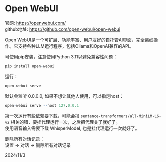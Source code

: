 # Open WebUI

官网: https://openwebui.com/  
github地址: https://github.com/open-webui/open-webui  

Open WebUI是一个可扩展、功能丰富、用户友好的自托管AI界面，完全离线操作。它支持各种LLM运行程序，包括Ollama和OpenAI兼容的API。  

可使用pip安装，注意使用Python 3.11以避免兼容性问题：  
```r
pip install open-webui
```

运行：  
```r
open-webui serve
```

默认会监听 0.0.0.0, 如果不想让其他人使用，可以指定host：  
```r
open-webui serve --host 127.0.0.1
```

第一次运行有些依赖要下载，可能会报 `sentence-transformers/all-MiniLM-L6-v2` 相关的错，要挂代理运行一次，之后把代理关了就好了。  
使用语音输入需要下载 WhisperModel, 也是挂代理运行一次就好了。  

删除所有对话记录：  
设置 -> 对话 -> 删除所有对话记录  


2024/11/3  
